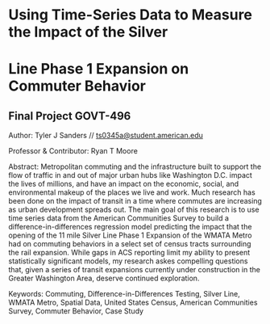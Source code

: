 # Using Time-Series Data to Measure the Impact of the Silver
# Line Phase 1 Expansion on Commuter Behavior

## Final Project GOVT-496
Author: Tyler J Sanders // ts0345a@student.american.edu

Professor & Contributor: Ryan T Moore 

Abstract: Metropolitan commuting and the infrastructure built to support the flow of traffic in and out of major urban hubs like Washington D.C. impact the lives of millions, and have an impact on the economic, social, and environmental makeup of the places we live and work. Much research has been done on the impact of transit in a time where commutes are increasing as urban development spreads out. 
	The main goal of this research is to use time series data from the American Communities Survey to build a difference-in-differences regression model predicting the impact that the opening of the 11 mile Silver Line Phase 1 Expansion of the WMATA Metro had on commuting behaviors in a select set of census tracts surrounding the rail expansion. While gaps in ACS reporting limit my ability to present statistically significant models, my research askes compelling questions that, given a series of transit expansions currently under construction in the Greater Washington Area, deserve continued exploration.


Keywords: Commuting, Difference-in-Differences Testing, Silver Line, WMATA Metro, Spatial Data, United States Census, American Communities Survey, Commuter Behavior, Case Study 







